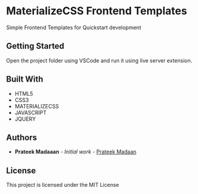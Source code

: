 # MaterializeCSS Frontend Templates

Simple Frontend Templates for Quickstart development

## Getting Started

Open the project folder using VSCode and run it using live server extension.


## Built With

* HTML5
* CSS3
* MATERIALIZECSS
* JAVASCRIPT
* JQUERY

## Authors

* **Prateek Madaaan** - *Initial work* - [Prateek Madaan](https://github.com/prateek951)

## License

This project is licensed under the MIT License 
